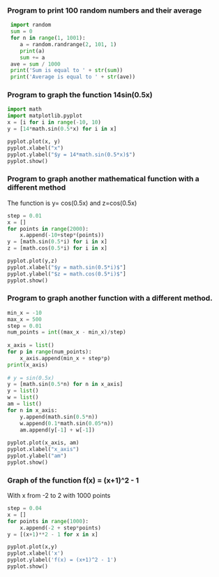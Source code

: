 ### Program to print 100 random numbers and their average
```.py
 import random
 sum = 0
 for n in range(1, 1001):
    a = random.randrange(2, 101, 1)
    print(a)
    sum += a
 ave = sum / 1000
 print('Sum is equal to ' + str(sum))
 print('Average is equal to ' + str(ave))
```

### Program to graph the function 14sin(0.5x)
```.py
import math
import matplotlib.pyplot
x = [i for i in range(-10, 10)
y = [14*math.sin(0.5*x) for i in x]

pyplot.plot(x, y)
pyplot.xlabel("x")
pyplot.ylabel("$y = 14*math.sin(0.5*x)$")
pyplot.show()
```
### Program to graph another mathematical function with a different method
The function is y= cos(0.5x) and z=cos(0.5x)
```.py
step = 0.01
x = []
for points in range(2000):
    x.append(-10+step*(points))
y = [math.sin(0.5*i) for i in x]
z = [math.cos(0.5*i) for i in x]

pyplot.plot(y,z)
pyplot.xlabel("$y = math.sin(0.5*i)$"]
pyplot.ylabel("$z = math.cos(0.5*i)$"]
pyplot.show()
```
### Program to graph another function with a different method.
```.py
min_x = -10                                 
max_x = 500                                 
step = 0.01                                 
num_points = int((max_x - min_x)/step)      
                                            
x_axis = list()                             
for p in range(num_points):                 
    x_axis.append(min_x + step*p)           
print(x_axis)                               
                                            
# y = sin(0.5x)                             
y = [math.sin(0.5*n) for n in x_axis]       
y = list()                                  
w = list()                                  
am = list()                                 
for n in x_axis:                            
    y.append(math.sin(0.5*n))               
    w.append(0.1*math.sin(0.05*n))          
    am.append(y[-1] + w[-1])                
                                            
pyplot.plot(x_axis, am)                     
pyplot.xlabel("x_axis")                     
pyplot.ylabel("am")                         
pyplot.show() 
```
### Graph of the function f(x) = (x+1)^2 - 1
With x from -2 to 2 with 1000 points
```.py
step = 0.04
x = []
for points in range(1000):
    x.append(-2 + step*points)
y = [(x+1)**2 - 1 for x in x]

pyplot.plot(x,y)
pyplot.xlabel('x')
pyplot.ylabel('f(x) = (x+1)^2 - 1')
pyplot.show()
```
